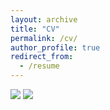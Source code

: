 ```yaml
---
layout: archive
title: "CV"
permalink: /cv/
author_profile: true
redirect_from:
  - /resume
---
```


![](https://michalfarkas.github.com/files/CV-Europass-20190315-Farkaš-EN-1.jpg)
![](https://michalfarkas.github.com/files/CV-Europass-20190315-Farkaš-EN-2.jpg)
